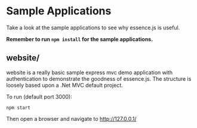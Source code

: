 Sample Applications
===================

Take a look at the sample applications to see why essence.js is useful.

**Remember to run ```npm install``` for the sample applications.**

website/
--------

website is a really basic sample express mvc demo application with authentication to demonstrate the goodness of
essence.js.
The structure is loosely based upon a .Net MVC default project.

To run (default port 3000):

```npm start```

Then open a browser and navigate to http://127.0.0.1/